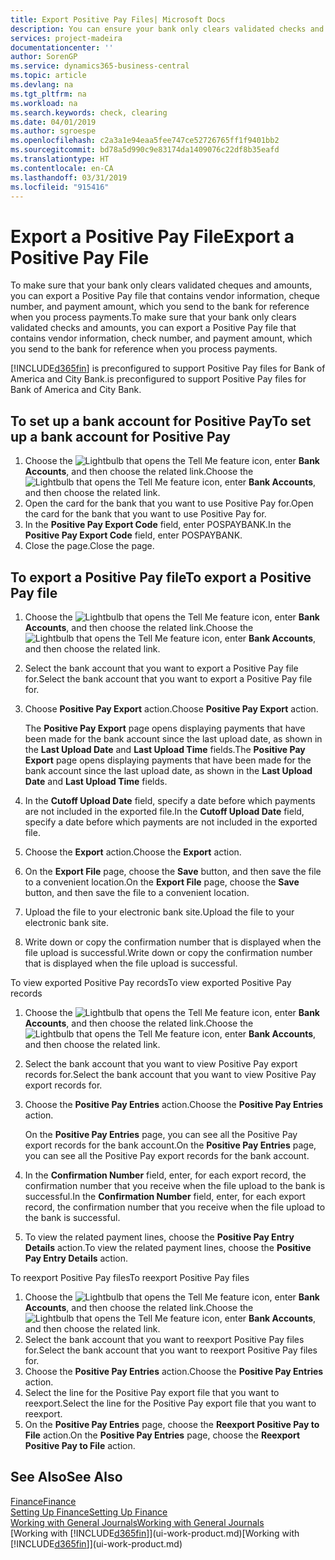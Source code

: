 ```yaml
---
title: Export Positive Pay Files| Microsoft Docs
description: You can ensure your bank only clears validated checks and amounts by exporting a Positive Pay file that contains vendor and payment information.
services: project-madeira
documentationcenter: ''
author: SorenGP
ms.service: dynamics365-business-central
ms.topic: article
ms.devlang: na
ms.tgt_pltfrm: na
ms.workload: na
ms.search.keywords: check, clearing
ms.date: 04/01/2019
ms.author: sgroespe
ms.openlocfilehash: c2a3a1e94eaa5fee747ce52726765ff1f9401bb2
ms.sourcegitcommit: bd78a5d990c9e83174da1409076c22df8b35eafd
ms.translationtype: HT
ms.contentlocale: en-CA
ms.lasthandoff: 03/31/2019
ms.locfileid: "915416"
---
```

# <a name="export-a-positive-pay-file"></a><span data-ttu-id="7b612-103">Export a Positive Pay File</span><span class="sxs-lookup"><span data-stu-id="7b612-103">Export a Positive Pay File</span></span>
<span data-ttu-id="7b612-104">To make sure that your bank only clears validated cheques and amounts, you can export a Positive Pay file that contains vendor information, cheque number, and payment amount, which you send to the bank for reference when you process payments.</span><span class="sxs-lookup"><span data-stu-id="7b612-104">To make sure that your bank only clears validated checks and amounts, you can export a Positive Pay file that contains vendor information, check number, and payment amount, which you send to the bank for reference when you process payments.</span></span>

[!INCLUDE[d365fin](includes/d365fin_md.md)] <span data-ttu-id="7b612-105">is preconfigured to support Positive Pay files for Bank of America and City Bank.</span><span class="sxs-lookup"><span data-stu-id="7b612-105">is preconfigured to support Positive Pay files for Bank of America and City Bank.</span></span>

## <a name="to-set-up-a-bank-account-for-positive-pay"></a><span data-ttu-id="7b612-106">To set up a bank account for Positive Pay</span><span class="sxs-lookup"><span data-stu-id="7b612-106">To set up a bank account for Positive Pay</span></span>
1. <span data-ttu-id="7b612-107">Choose the ![Lightbulb that opens the Tell Me feature](media/ui-search/search_small.png "Tell me what you want to do") icon, enter **Bank Accounts**, and then choose the related link.</span><span class="sxs-lookup"><span data-stu-id="7b612-107">Choose the ![Lightbulb that opens the Tell Me feature](media/ui-search/search_small.png "Tell me what you want to do") icon, enter **Bank Accounts**, and then choose the related link.</span></span>
2. <span data-ttu-id="7b612-108">Open the card for the bank that you want to use Positive Pay for.</span><span class="sxs-lookup"><span data-stu-id="7b612-108">Open the card for the bank that you want to use Positive Pay for.</span></span>
3. <span data-ttu-id="7b612-109">In the **Positive Pay Export Code** field, enter POSPAYBANK.</span><span class="sxs-lookup"><span data-stu-id="7b612-109">In the **Positive Pay Export Code** field, enter POSPAYBANK.</span></span>
4. <span data-ttu-id="7b612-110">Close the page.</span><span class="sxs-lookup"><span data-stu-id="7b612-110">Close the page.</span></span>

## <a name="to-export-a-positive-pay-file"></a><span data-ttu-id="7b612-111">To export a Positive Pay file</span><span class="sxs-lookup"><span data-stu-id="7b612-111">To export a Positive Pay file</span></span>
1. <span data-ttu-id="7b612-112">Choose the ![Lightbulb that opens the Tell Me feature](media/ui-search/search_small.png "Tell me what you want to do") icon, enter **Bank Accounts**, and then choose the related link.</span><span class="sxs-lookup"><span data-stu-id="7b612-112">Choose the ![Lightbulb that opens the Tell Me feature](media/ui-search/search_small.png "Tell me what you want to do") icon, enter **Bank Accounts**, and then choose the related link.</span></span>
2. <span data-ttu-id="7b612-113">Select the bank account that you want to export a Positive Pay file for.</span><span class="sxs-lookup"><span data-stu-id="7b612-113">Select the bank account that you want to export a Positive Pay file for.</span></span>
3. <span data-ttu-id="7b612-114">Choose **Positive Pay Export** action.</span><span class="sxs-lookup"><span data-stu-id="7b612-114">Choose **Positive Pay Export** action.</span></span>

    <span data-ttu-id="7b612-115">The **Positive Pay Export** page opens displaying payments that have been made for the bank account since the last upload date, as shown in the **Last Upload Date** and **Last Upload Time** fields.</span><span class="sxs-lookup"><span data-stu-id="7b612-115">The **Positive Pay Export** page opens displaying payments that have been made for the bank account since the last upload date, as shown in the **Last Upload Date** and **Last Upload Time** fields.</span></span>
4. <span data-ttu-id="7b612-116">In the **Cutoff Upload Date** field, specify a date before which payments are not included in the exported file.</span><span class="sxs-lookup"><span data-stu-id="7b612-116">In the **Cutoff Upload Date** field, specify a date before which payments are not included in the exported file.</span></span>
5. <span data-ttu-id="7b612-117">Choose the **Export** action.</span><span class="sxs-lookup"><span data-stu-id="7b612-117">Choose the **Export** action.</span></span>
6. <span data-ttu-id="7b612-118">On the **Export File** page, choose the **Save** button, and then save the file to a convenient location.</span><span class="sxs-lookup"><span data-stu-id="7b612-118">On the **Export File** page, choose the **Save** button, and then save the file to a convenient location.</span></span>
7. <span data-ttu-id="7b612-119">Upload the file to your electronic bank site.</span><span class="sxs-lookup"><span data-stu-id="7b612-119">Upload the file to your electronic bank site.</span></span>
8. <span data-ttu-id="7b612-120">Write down or copy the confirmation number that is displayed when the file upload is successful.</span><span class="sxs-lookup"><span data-stu-id="7b612-120">Write down or copy the confirmation number that is displayed when the file upload is successful.</span></span>

<span data-ttu-id="7b612-121">To view exported Positive Pay records</span><span class="sxs-lookup"><span data-stu-id="7b612-121">To view exported Positive Pay records</span></span>

1. <span data-ttu-id="7b612-122">Choose the ![Lightbulb that opens the Tell Me feature](media/ui-search/search_small.png "Tell me what you want to do") icon, enter **Bank Accounts**, and then choose the related link.</span><span class="sxs-lookup"><span data-stu-id="7b612-122">Choose the ![Lightbulb that opens the Tell Me feature](media/ui-search/search_small.png "Tell me what you want to do") icon, enter **Bank Accounts**, and then choose the related link.</span></span>
2. <span data-ttu-id="7b612-123">Select the bank account that you want to view Positive Pay export records for.</span><span class="sxs-lookup"><span data-stu-id="7b612-123">Select the bank account that you want to view Positive Pay export records for.</span></span>
3. <span data-ttu-id="7b612-124">Choose the **Positive Pay Entries** action.</span><span class="sxs-lookup"><span data-stu-id="7b612-124">Choose the **Positive Pay Entries** action.</span></span>

    <span data-ttu-id="7b612-125">On the **Positive Pay Entries** page, you can see all the Positive Pay export records for the bank account.</span><span class="sxs-lookup"><span data-stu-id="7b612-125">On the **Positive Pay Entries** page, you can see all the Positive Pay export records for the bank account.</span></span>
4. <span data-ttu-id="7b612-126">In the **Confirmation Number** field, enter, for each export record, the confirmation number that you receive when the file upload to the bank is successful.</span><span class="sxs-lookup"><span data-stu-id="7b612-126">In the **Confirmation Number** field, enter, for each export record, the confirmation number that you receive when the file upload to the bank is successful.</span></span>
5. <span data-ttu-id="7b612-127">To view the related payment lines, choose the **Positive Pay Entry Details** action.</span><span class="sxs-lookup"><span data-stu-id="7b612-127">To view the related payment lines, choose the **Positive Pay Entry Details** action.</span></span>

<span data-ttu-id="7b612-128">To reexport Positive Pay files</span><span class="sxs-lookup"><span data-stu-id="7b612-128">To reexport Positive Pay files</span></span>

1. <span data-ttu-id="7b612-129">Choose the ![Lightbulb that opens the Tell Me feature](media/ui-search/search_small.png "Tell me what you want to do") icon, enter **Bank Accounts**, and then choose the related link.</span><span class="sxs-lookup"><span data-stu-id="7b612-129">Choose the ![Lightbulb that opens the Tell Me feature](media/ui-search/search_small.png "Tell me what you want to do") icon, enter **Bank Accounts**, and then choose the related link.</span></span>
2. <span data-ttu-id="7b612-130">Select the bank account that you want to reexport Positive Pay files for.</span><span class="sxs-lookup"><span data-stu-id="7b612-130">Select the bank account that you want to reexport Positive Pay files for.</span></span>
3. <span data-ttu-id="7b612-131">Choose the **Positive Pay Entries** action.</span><span class="sxs-lookup"><span data-stu-id="7b612-131">Choose the **Positive Pay Entries** action.</span></span>
4. <span data-ttu-id="7b612-132">Select the line for the Positive Pay export file that you want to reexport.</span><span class="sxs-lookup"><span data-stu-id="7b612-132">Select the line for the Positive Pay export file that you want to reexport.</span></span>
5. <span data-ttu-id="7b612-133">On the **Positive Pay Entries** page, choose the **Reexport Positive Pay to File** action.</span><span class="sxs-lookup"><span data-stu-id="7b612-133">On the **Positive Pay Entries** page, choose the **Reexport Positive Pay to File** action.</span></span>

## <a name="see-also"></a><span data-ttu-id="7b612-134">See Also</span><span class="sxs-lookup"><span data-stu-id="7b612-134">See Also</span></span>
[<span data-ttu-id="7b612-135">Finance</span><span class="sxs-lookup"><span data-stu-id="7b612-135">Finance</span></span>](finance.md)  
[<span data-ttu-id="7b612-136">Setting Up Finance</span><span class="sxs-lookup"><span data-stu-id="7b612-136">Setting Up Finance</span></span>](finance-setup-finance.md)  
[<span data-ttu-id="7b612-137">Working with General Journals</span><span class="sxs-lookup"><span data-stu-id="7b612-137">Working with General Journals</span></span>](ui-work-general-journals.md)  
<span data-ttu-id="7b612-138">[Working with [!INCLUDE[d365fin](includes/d365fin_md.md)]](ui-work-product.md)</span><span class="sxs-lookup"><span data-stu-id="7b612-138">[Working with [!INCLUDE[d365fin](includes/d365fin_md.md)]](ui-work-product.md)</span></span>
